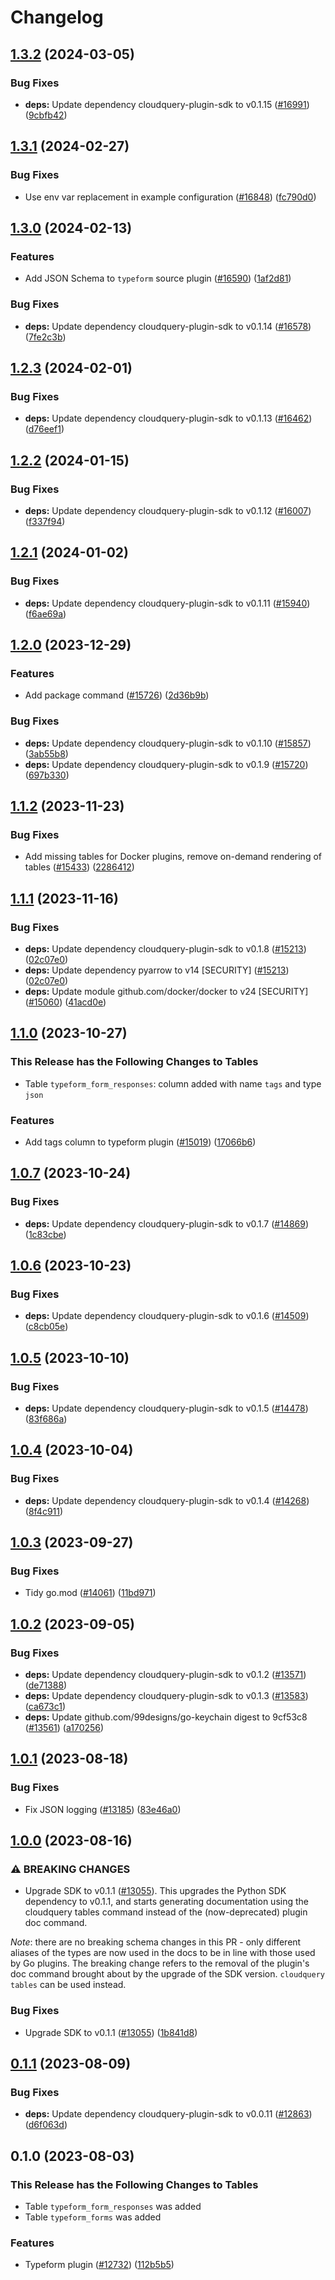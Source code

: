 # Changelog

## [1.3.2](https://github.com/cloudquery/cloudquery/compare/plugins-source-typeform-v1.3.1...plugins-source-typeform-v1.3.2) (2024-03-05)


### Bug Fixes

* **deps:** Update dependency cloudquery-plugin-sdk to v0.1.15 ([#16991](https://github.com/cloudquery/cloudquery/issues/16991)) ([9cbfb42](https://github.com/cloudquery/cloudquery/commit/9cbfb4209797a74b812fa9547e81f84076f1dc68))

## [1.3.1](https://github.com/cloudquery/cloudquery/compare/plugins-source-typeform-v1.3.0...plugins-source-typeform-v1.3.1) (2024-02-27)


### Bug Fixes

* Use env var replacement in example configuration ([#16848](https://github.com/cloudquery/cloudquery/issues/16848)) ([fc790d0](https://github.com/cloudquery/cloudquery/commit/fc790d0c8fab70e06a1082263329d0adb96dd1e3))

## [1.3.0](https://github.com/cloudquery/cloudquery/compare/plugins-source-typeform-v1.2.3...plugins-source-typeform-v1.3.0) (2024-02-13)


### Features

* Add JSON Schema to `typeform` source plugin ([#16590](https://github.com/cloudquery/cloudquery/issues/16590)) ([1af2d81](https://github.com/cloudquery/cloudquery/commit/1af2d81be54894ea76e62c7db991b6ac13e68949))


### Bug Fixes

* **deps:** Update dependency cloudquery-plugin-sdk to v0.1.14 ([#16578](https://github.com/cloudquery/cloudquery/issues/16578)) ([7fe2c3b](https://github.com/cloudquery/cloudquery/commit/7fe2c3b5b04f314dec35bb980c19feb53925265f))

## [1.2.3](https://github.com/cloudquery/cloudquery/compare/plugins-source-typeform-v1.2.2...plugins-source-typeform-v1.2.3) (2024-02-01)


### Bug Fixes

* **deps:** Update dependency cloudquery-plugin-sdk to v0.1.13 ([#16462](https://github.com/cloudquery/cloudquery/issues/16462)) ([d76eef1](https://github.com/cloudquery/cloudquery/commit/d76eef19cd2e5aa76de6101d2d5ff00f0e54cedc))

## [1.2.2](https://github.com/cloudquery/cloudquery/compare/plugins-source-typeform-v1.2.1...plugins-source-typeform-v1.2.2) (2024-01-15)


### Bug Fixes

* **deps:** Update dependency cloudquery-plugin-sdk to v0.1.12 ([#16007](https://github.com/cloudquery/cloudquery/issues/16007)) ([f337f94](https://github.com/cloudquery/cloudquery/commit/f337f944aeba52e1fba06cc4ebcd25cccafbf16f))

## [1.2.1](https://github.com/cloudquery/cloudquery/compare/plugins-source-typeform-v1.2.0...plugins-source-typeform-v1.2.1) (2024-01-02)


### Bug Fixes

* **deps:** Update dependency cloudquery-plugin-sdk to v0.1.11 ([#15940](https://github.com/cloudquery/cloudquery/issues/15940)) ([f6ae69a](https://github.com/cloudquery/cloudquery/commit/f6ae69a9719db6207da570863e41745b59c726d5))

## [1.2.0](https://github.com/cloudquery/cloudquery/compare/plugins-source-typeform-v1.1.2...plugins-source-typeform-v1.2.0) (2023-12-29)


### Features

* Add package command ([#15726](https://github.com/cloudquery/cloudquery/issues/15726)) ([2d36b9b](https://github.com/cloudquery/cloudquery/commit/2d36b9b4759966db95baa92ce03c76b4e4d1e5d2))


### Bug Fixes

* **deps:** Update dependency cloudquery-plugin-sdk to v0.1.10 ([#15857](https://github.com/cloudquery/cloudquery/issues/15857)) ([3ab55b8](https://github.com/cloudquery/cloudquery/commit/3ab55b8de769c4c7bf9b979a183dd23125994255))
* **deps:** Update dependency cloudquery-plugin-sdk to v0.1.9 ([#15720](https://github.com/cloudquery/cloudquery/issues/15720)) ([697b330](https://github.com/cloudquery/cloudquery/commit/697b330ac7d59435424791cbbb1b544e7870b463))

## [1.1.2](https://github.com/cloudquery/cloudquery/compare/plugins-source-typeform-v1.1.1...plugins-source-typeform-v1.1.2) (2023-11-23)


### Bug Fixes

* Add missing tables for Docker plugins, remove on-demand rendering of tables ([#15433](https://github.com/cloudquery/cloudquery/issues/15433)) ([2286412](https://github.com/cloudquery/cloudquery/commit/22864120467b98d9284c533e58a7c9e09f8790ab))

## [1.1.1](https://github.com/cloudquery/cloudquery/compare/plugins-source-typeform-v1.1.0...plugins-source-typeform-v1.1.1) (2023-11-16)


### Bug Fixes

* **deps:** Update dependency cloudquery-plugin-sdk to v0.1.8 ([#15213](https://github.com/cloudquery/cloudquery/issues/15213)) ([02c07e0](https://github.com/cloudquery/cloudquery/commit/02c07e0f67f41cb62f1da2e84305f1e28b823cb4))
* **deps:** Update dependency pyarrow to v14 [SECURITY] ([#15213](https://github.com/cloudquery/cloudquery/issues/15213)) ([02c07e0](https://github.com/cloudquery/cloudquery/commit/02c07e0f67f41cb62f1da2e84305f1e28b823cb4))
* **deps:** Update module github.com/docker/docker to v24 [SECURITY] ([#15060](https://github.com/cloudquery/cloudquery/issues/15060)) ([41acd0e](https://github.com/cloudquery/cloudquery/commit/41acd0e4ac63221e90cca89a7137a8685692267d))

## [1.1.0](https://github.com/cloudquery/cloudquery/compare/plugins-source-typeform-v1.0.7...plugins-source-typeform-v1.1.0) (2023-10-27)


### This Release has the Following Changes to Tables
- Table `typeform_form_responses`: column added with name `tags` and type `json`

### Features

* Add tags column to typeform plugin ([#15019](https://github.com/cloudquery/cloudquery/issues/15019)) ([17066b6](https://github.com/cloudquery/cloudquery/commit/17066b67fb4d914e9a2a7aa2088c915a772380a0))

## [1.0.7](https://github.com/cloudquery/cloudquery/compare/plugins-source-typeform-v1.0.6...plugins-source-typeform-v1.0.7) (2023-10-24)


### Bug Fixes

* **deps:** Update dependency cloudquery-plugin-sdk to v0.1.7 ([#14869](https://github.com/cloudquery/cloudquery/issues/14869)) ([1c83cbe](https://github.com/cloudquery/cloudquery/commit/1c83cbea76fc37b00457f7dc4b13b80b066b10cf))

## [1.0.6](https://github.com/cloudquery/cloudquery/compare/plugins-source-typeform-v1.0.5...plugins-source-typeform-v1.0.6) (2023-10-23)


### Bug Fixes

* **deps:** Update dependency cloudquery-plugin-sdk to v0.1.6 ([#14509](https://github.com/cloudquery/cloudquery/issues/14509)) ([c8cb05e](https://github.com/cloudquery/cloudquery/commit/c8cb05eaee332a84743799debc6b3954a8aa718e))

## [1.0.5](https://github.com/cloudquery/cloudquery/compare/plugins-source-typeform-v1.0.4...plugins-source-typeform-v1.0.5) (2023-10-10)


### Bug Fixes

* **deps:** Update dependency cloudquery-plugin-sdk to v0.1.5 ([#14478](https://github.com/cloudquery/cloudquery/issues/14478)) ([83f686a](https://github.com/cloudquery/cloudquery/commit/83f686a85a7ed419f482d596ca0c90c1ef908646))

## [1.0.4](https://github.com/cloudquery/cloudquery/compare/plugins-source-typeform-v1.0.3...plugins-source-typeform-v1.0.4) (2023-10-04)


### Bug Fixes

* **deps:** Update dependency cloudquery-plugin-sdk to v0.1.4 ([#14268](https://github.com/cloudquery/cloudquery/issues/14268)) ([8f4c911](https://github.com/cloudquery/cloudquery/commit/8f4c91104d43862df4bb5a775624d9a4a5130b34))

## [1.0.3](https://github.com/cloudquery/cloudquery/compare/plugins-source-typeform-v1.0.2...plugins-source-typeform-v1.0.3) (2023-09-27)


### Bug Fixes

* Tidy go.mod ([#14061](https://github.com/cloudquery/cloudquery/issues/14061)) ([11bd971](https://github.com/cloudquery/cloudquery/commit/11bd971f6a0089c92e47af6be24f552b2d920f21))

## [1.0.2](https://github.com/cloudquery/cloudquery/compare/plugins-source-typeform-v1.0.1...plugins-source-typeform-v1.0.2) (2023-09-05)


### Bug Fixes

* **deps:** Update dependency cloudquery-plugin-sdk to v0.1.2 ([#13571](https://github.com/cloudquery/cloudquery/issues/13571)) ([de71388](https://github.com/cloudquery/cloudquery/commit/de713889f9ccdbb963839d37edc122ff0ca7518e))
* **deps:** Update dependency cloudquery-plugin-sdk to v0.1.3 ([#13583](https://github.com/cloudquery/cloudquery/issues/13583)) ([ca673c1](https://github.com/cloudquery/cloudquery/commit/ca673c16ffa38eaab303f9502823696c85cd4d61))
* **deps:** Update github.com/99designs/go-keychain digest to 9cf53c8 ([#13561](https://github.com/cloudquery/cloudquery/issues/13561)) ([a170256](https://github.com/cloudquery/cloudquery/commit/a17025657e92b017fe3c8bd37abfaa2354e6e818))

## [1.0.1](https://github.com/cloudquery/cloudquery/compare/plugins-source-typeform-v1.0.0...plugins-source-typeform-v1.0.1) (2023-08-18)


### Bug Fixes

* Fix JSON logging ([#13185](https://github.com/cloudquery/cloudquery/issues/13185)) ([83e46a0](https://github.com/cloudquery/cloudquery/commit/83e46a070234c75b6d9b74bfad89b7cd370b5c76))

## [1.0.0](https://github.com/cloudquery/cloudquery/compare/plugins-source-typeform-v0.1.1...plugins-source-typeform-v1.0.0) (2023-08-16)


### ⚠ BREAKING CHANGES

* Upgrade SDK to v0.1.1 ([#13055](https://github.com/cloudquery/cloudquery/issues/13055)). This upgrades the Python SDK dependency to v0.1.1, and starts generating documentation using the cloudquery tables command instead of the (now-deprecated) plugin doc command.

*Note*: there are no breaking schema changes in this PR - only different aliases of the types are now used in the docs to be in line with those used by Go plugins. The breaking change refers to the removal of the plugin's doc command brought about by the upgrade of the SDK version. `cloudquery tables` can be used instead.

### Bug Fixes

* Upgrade SDK to v0.1.1 ([#13055](https://github.com/cloudquery/cloudquery/issues/13055)) ([1b841d8](https://github.com/cloudquery/cloudquery/commit/1b841d84637bef7b4707796292bb52bed7fa7a77))

## [0.1.1](https://github.com/cloudquery/cloudquery/compare/plugins-source-typeform-v0.1.0...plugins-source-typeform-v0.1.1) (2023-08-09)


### Bug Fixes

* **deps:** Update dependency cloudquery-plugin-sdk to v0.0.11 ([#12863](https://github.com/cloudquery/cloudquery/issues/12863)) ([d6f063d](https://github.com/cloudquery/cloudquery/commit/d6f063d67d65652a494d1bb9d28f6c5115f58a90))

## 0.1.0 (2023-08-03)


### This Release has the Following Changes to Tables
- Table `typeform_form_responses` was added
- Table `typeform_forms` was added

### Features

* Typeform plugin ([#12732](https://github.com/cloudquery/cloudquery/issues/12732)) ([112b5b5](https://github.com/cloudquery/cloudquery/commit/112b5b503f2787673e7c3b59f8b8c6e29d0b4c4e))
